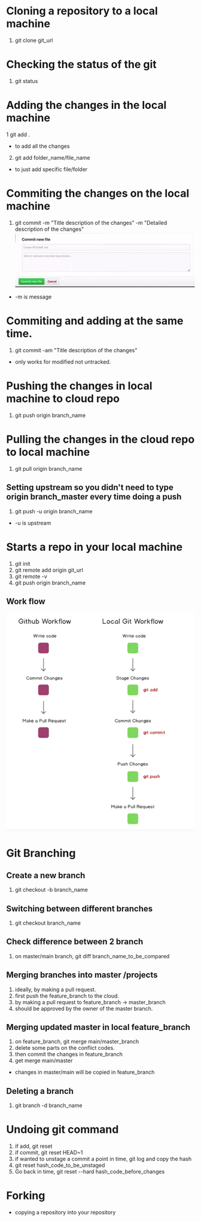 # Cloning a repository to a local machine

1. git clone git_url

# Checking the status of the git

1. git status

# Adding the changes in the local machine

1 git add .

- to add all the changes

2. git add folder_name/file_name

- to just add specific file/folder

# Commiting the changes on the local machine

1. git commit -m "Title description of the changes" -m "Detailed description of the changes"
   ![git-commit](./git-commit.PNG "git-commit")

- -m is message

# Commiting and adding at the same time.

1. git commit -am "Title description of the changes"

- only works for modified not untracked.

# Pushing the changes in local machine to cloud repo

1. git push origin branch_name

# Pulling the changes in the cloud repo to local machine

1. git pull origin branch_name

## Setting upstream so you didn't need to type origin branch_master every time doing a push

1. git push -u origin branch_name

- -u is upstream

# Starts a repo in your local machine

1. git init
2. git remote add origin git_url
3. git remote -v
4. git push origin branch_name

## Work flow

![git-workflow](./git-workflow.PNG "git-workflow")

# Git Branching

## Create a new branch

1. git checkout -b branch_name

## Switching between different branches

1. git checkout branch_name

## Check difference between 2 branch

1. on master/main branch, git diff branch_name_to_be_compared

## Merging branches into master /projects

1. ideally, by making a pull request.
2. first push the feature_branch to the cloud.
3. by making a pull request to feature_branch -> master_branch
4. should be approved by the owner of the master branch.

## Merging updated master in local feature_branch

1. on feature_branch, git merge main/master_branch
2. delete some parts on the conflict codes.
3. then commit the changes in feature_branch
4. get merge main/master

- changes in master/main will be copied in feature_branch

## Deleting a branch

1. git branch -d branch_name

# Undoing git command

1. if add, git reset
2. if commit, git reset HEAD~1
3. if wanted to unstage a commit a point in time, git log and copy the hash
4. git reset hash_code_to_be_unstaged
5. Go back in time, git reset --hard hash_code_before_changes

# Forking

- copying a repository into your repository
